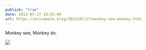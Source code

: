 ```yaml
---
publish: "true"
date: 2013-07-27 19:55:09
url: https://ericmwalk.blog/2013/07/27/monkey-see-monkey.html
---
```


Monkey see, Monkey do.

![](https://ericmwalk.blog/uploads/2022/32d8ba6c8e.jpg)